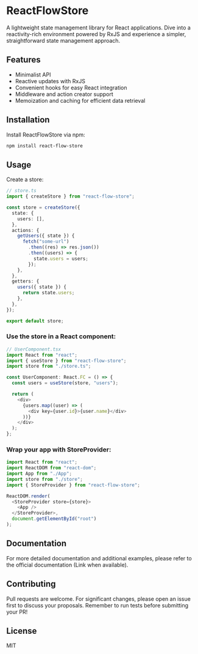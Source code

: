 # ReactFlowStore

A lightweight state management library for React applications. Dive into a reactivity-rich environment powered by RxJS and experience a simpler, straightforward state management approach.

## Features

- Minimalist API
- Reactive updates with RxJS
- Convenient hooks for easy React integration
- Middleware and action creator support
- Memoization and caching for efficient data retrieval

## Installation

Install ReactFlowStore via npm:

```bash
npm install react-flow-store
```

## Usage

Create a store:

```typescript
// store.ts
import { createStore } from "react-flow-store";

const store = createStore({
  state: {
    users: [],
  },
  actions: {
    getUsers({ state }) {
      fetch("some-url")
        .then((res) => res.json())
        .then((users) => {
          state.users = users;
        });
    },
  },
  getters: {
    users({ state }) {
      return state.users;
    },
  },
});

export default store;
```

### Use the store in a React component:

```typescript
// UserComponent.tsx
import React from "react";
import { useStore } from "react-flow-store";
import store from "./store.ts";

const UserComponent: React.FC = () => {
  const users = useStore(store, "users");

  return (
    <div>
      {users.map((user) => (
        <div key={user.id}>{user.name}</div>
      ))}
    </div>
  );
};
```

### Wrap your app with StoreProvider:

```typescript
import React from "react";
import ReactDOM from "react-dom";
import App from "./App";
import store from "./store";
import { StoreProvider } from "react-flow-store";

ReactDOM.render(
  <StoreProvider store={store}>
    <App />
  </StoreProvider>,
  document.getElementById("root")
);
```

## Documentation

For more detailed documentation and additional examples, please refer to the official documentation (Link when available).

## Contributing

Pull requests are welcome. For significant changes, please open an issue first to discuss your proposals. Remember to run tests before submitting your PR!

## License

MIT
